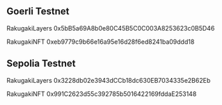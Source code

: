 ## Goerli Testnet

RakugakiLayers 0x5bB5a69A8b0e80C45B5C0C003A8253623c0B5D46

RakugakiNFT 0xeb9779c9b66e16a95e16d28f6ed8241ba09ddd18

## Sepolia Testnet

RakugakiLayers 0x3228db02e3943dCCb18dc630EB7034335e2B62Eb

RakugakiNFT 0x991C2623d55c392785b5016422169fddaE253148